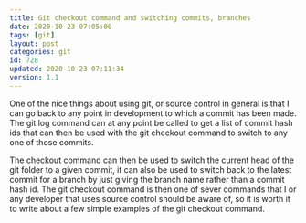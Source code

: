 ```yaml
---
title: Git checkout command and switching commits, branches
date: 2020-10-23 07:05:00
tags: [git]
layout: post
categories: git
id: 728
updated: 2020-10-23 07:11:34
version: 1.1
---
```


One of the nice things about using git, or source control in general is that I can go back to any point in development to which a commit has been made. The git log command can at any point be called to get a list of commit hash ids that can then be used with the git checkout command to switch to any one of those commits.

The checkout command can then be used to switch the current head of the git folder to a given commit, it can also be used to switch back to the latest commit for a branch by just giving the branch name rather than a commit hash id. The git checkout command is then one of sever commands that I or any developer that uses source control should be aware of, so it is worth it to write about a few simple examples of the git checkout command.

<!-- more -->

